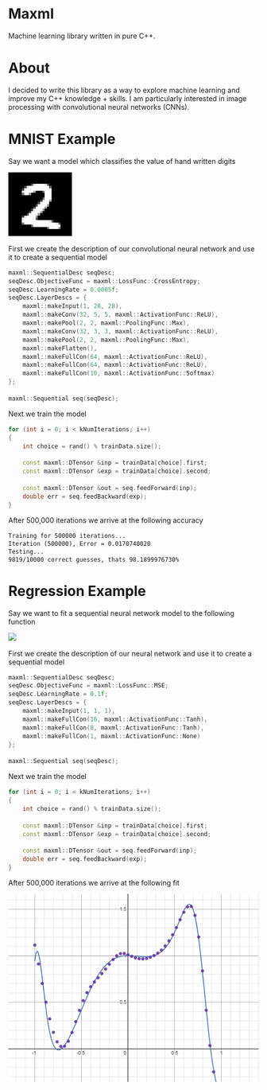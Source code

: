 # Maxml

Machine learning library written in pure C++.

# About

I decided to write this library as a way to explore machine learning and improve my C++ knowledge + skills.
I am particularly interested in image processing with convolutional neural networks (CNNs).

# MNIST Example

Say we want a model which classifies the value of hand written digits

<img src="mnist-2.png" width="128" style="image-rendering: pixelated;"/>

First we create the description of our convolutional neural network and use it to create a sequential model

```C++
maxml::SequentialDesc seqDesc;
seqDesc.ObjectiveFunc = maxml::LossFunc::CrossEntropy;
seqDesc.LearningRate = 0.0005f;
seqDesc.LayerDescs = {
	maxml::makeInput(1, 28, 28),
	maxml::makeConv(32, 5, 5, maxml::ActivationFunc::ReLU),
	maxml::makePool(2, 2, maxml::PoolingFunc::Max),
	maxml::makeConv(32, 3, 3, maxml::ActivationFunc::ReLU),
	maxml::makePool(2, 2, maxml::PoolingFunc::Max),
	maxml::makeFlatten(),
	maxml::makeFullCon(64, maxml::ActivationFunc::ReLU),
	maxml::makeFullCon(64, maxml::ActivationFunc::ReLU),
	maxml::makeFullCon(10, maxml::ActivationFunc::Softmax)
};

maxml::Sequential seq(seqDesc);
```

Next we train the model

```C++
for (int i = 0; i < kNumIterations; i++)
{
  	int choice = rand() % trainData.size();

	const maxml::DTensor &inp = trainData[choice].first;
	const maxml::DTensor &exp = trainData[choice].second;

	const maxml::DTensor &out = seq.feedForward(inp);
	double err = seq.feedBackward(exp);
}
```

After 500,000 iterations we arrive at the following accuracy

```
Training for 500000 iterations...
Iteration (500000), Error = 0.0170740020
Testing...
9819/10000 correct guesses, thats 98.1899976730%
```

# Regression Example

Say we want to fit a sequential neural network model to the following function

<img src="https://latex.codecogs.com/png.image?\dpi{300}&space;\bg_white&space;y=2^{\sin(5x^3)}-x^2" width="512"/>

First we create the description of our neural network and use it to create a sequential model

```C++
maxml::SequentialDesc seqDesc;
seqDesc.ObjectiveFunc = maxml::LossFunc::MSE;
seqDesc.LearningRate = 0.1f;
seqDesc.LayerDescs = {
	maxml::makeInput(1, 1, 1),
	maxml::makeFullCon(16, maxml::ActivationFunc::Tanh),
	maxml::makeFullCon(8, maxml::ActivationFunc::Tanh),
	maxml::makeFullCon(1, maxml::ActivationFunc::None)
};

maxml::Sequential seq(seqDesc);
```

Next we train the model

```C++
for (int i = 0; i < kNumIterations; i++)
{
  	int choice = rand() % trainData.size();

	const maxml::DTensor &inp = trainData[choice].first;
	const maxml::DTensor &exp = trainData[choice].second;

	const maxml::DTensor &out = seq.feedForward(inp);
	double err = seq.feedBackward(exp);
}
```

After 500,000 iterations we arrive at the following fit

<img src="regression.png" width="512"/>
